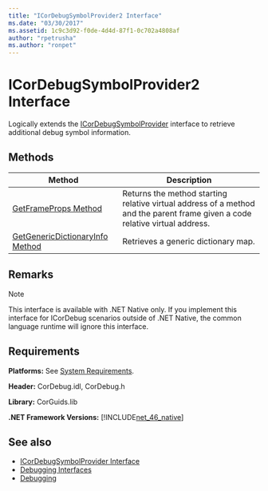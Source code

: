 ```yaml
---
title: "ICorDebugSymbolProvider2 Interface"
ms.date: "03/30/2017"
ms.assetid: 1c9c3d92-f0de-4d4d-87f1-0c702a4808af
author: "rpetrusha"
ms.author: "ronpet"
---
```

# ICorDebugSymbolProvider2 Interface
Logically extends the [ICorDebugSymbolProvider](../../../../docs/framework/unmanaged-api/debugging/icordebugsymbolprovider-interface.md) interface to retrieve additional debug symbol information.  
  
## Methods  
  
|Method|Description|  
|------------|-----------------|  
|[GetFrameProps Method](../../../../docs/framework/unmanaged-api/debugging/icordebugsymbolprovider2-getframeprops-method.md)|Returns the method starting relative virtual address of a method and the parent frame given a code relative virtual address.|  
|[GetGenericDictionaryInfo Method](../../../../docs/framework/unmanaged-api/debugging/icordebugsymbolprovider2-getgenericdictionaryinfo-method.md)|Retrieves a generic dictionary map.|  
  
## Remarks  
  
> [!NOTE]
> This interface is available with .NET Native only. If you implement this interface for ICorDebug scenarios outside of .NET Native, the common language runtime will ignore this interface.  
  
## Requirements  
 **Platforms:** See [System Requirements](../../../../docs/framework/get-started/system-requirements.md).  
  
 **Header:** CorDebug.idl, CorDebug.h  
  
 **Library:** CorGuids.lib  
  
 **.NET Framework Versions:** [!INCLUDE[net_46_native](../../../../includes/net-46-native-md.md)]  
  
## See also

- [ICorDebugSymbolProvider Interface](../../../../docs/framework/unmanaged-api/debugging/icordebugsymbolprovider-interface.md)
- [Debugging Interfaces](../../../../docs/framework/unmanaged-api/debugging/debugging-interfaces.md)
- [Debugging](../../../../docs/framework/unmanaged-api/debugging/index.md)
